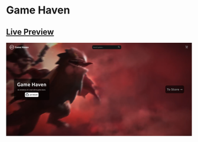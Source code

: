 # Game Haven

## [Live Preview](https://yari-dewalt.github.io/game-haven/)
![Demo Picture](./src/assets/screenshot.png)
